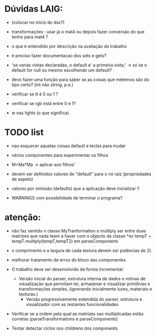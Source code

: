 # Dúvidas LAIG: #

* <?xml version="1.0" encoding="UTF-16" standalone="yes"?> (colocar no inicio do dsx?)

* transformações : usar já o mat4 ou depois fazer conversão do que tenho para mat4 ?

* o que é entendido por descrição na avaliação do trabalho

* é preciso fazer documentacao dos sets e gets?

* 'se varias vistas declaradas, o default e' a primeira vista;' -> só se o default for null ou mesmo escolhendo um default?

* devo fazer uma função para saber se as coisas que metemos são do tipo certo? (int não string, p.e.)

* verificar se tt é 0 ou 1 ?

* verificar se rgb está entre 0 e 1?

* w nas lights (o que significa)


# TODO list #

* nao esquecer aquelas coisas default e teclas para mudar

* vários componentes para experimentar os filhos

* M=Ma*Mp -> aplicar aos filhos!

* devem ser definidos valores de "default" para o nó raiz (propriedades de aspeto)

* valores por omissão (defaults) que a aplicação deve inicializar !!

* WARNINGS com possibilidade de terminar o programa?

# atenção: #

* não faz sentido n classe MyTranformation o multiply ser entre duas matrizes que nada teem a haver com o objecto da classe
  *ex tempT = tempT.multiply(tempT,tempT2) em parseComponents

* o comprimento e a largura de cada textura devem ser potências de 2).

* melhorar tratamento de erros do bloco das componentes

* O trabalho deve ser desenvolvido de forma incremental:
	* Versão inicial do parser, estrutura interna de dados e rotinas de visualização que permitam ler, armazenar e visualizar primitivas e transformações simples, (ignorando inicialmente luzes, materiais e texturas.)
       * Versão progressivamente estendida do parser, estrutura e visualizador com as restantes funcionalidades

* Verificar se a ordem pela qual as matrizes sao multiplicadas estão corretas (parseTransformations e parseComponents)

* Tentar detectar ciclos nos childrens dos components